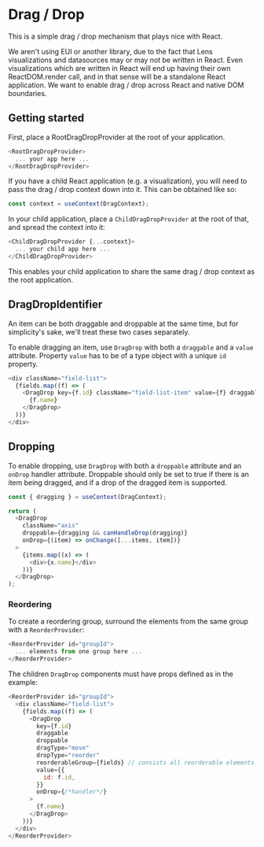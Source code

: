# Drag / Drop

This is a simple drag / drop mechanism that plays nice with React.

We aren't using EUI or another library, due to the fact that Lens visualizations and datasources may or may not be written in React. Even visualizations which are written in React will end up having their own ReactDOM.render call, and in that sense will be a standalone React application. We want to enable drag / drop across React and native DOM boundaries.

## Getting started

First, place a RootDragDropProvider at the root of your application.

```js
<RootDragDropProvider>
  ... your app here ...
</RootDragDropProvider>
```

If you have a child React application (e.g. a visualization), you will need to pass the drag / drop context down into it. This can be obtained like so:

```js
const context = useContext(DragContext);
```

In your child application, place a `ChildDragDropProvider` at the root of that, and spread the context into it:

```js
<ChildDragDropProvider {...context}>
  ... your child app here ...
</ChildDragDropProvider>
```

This enables your child application to share the same drag / drop context as the root application.

## DragDropIdentifier

An item can be both draggable and droppable at the same time, but for simplicity's sake, we'll treat these two cases separately.

To enable dragging an item, use `DragDrop` with both a `draggable` and a `value` attribute. Property `value` has to be of a type object with a unique `id` property.

```js
<div className="field-list">
  {fields.map((f) => (
    <DragDrop key={f.id} className="field-list-item" value={f} draggable>
      {f.name}
    </DragDrop>
  ))}
</div>
```

## Dropping

To enable dropping, use `DragDrop` with both a `droppable` attribute and an `onDrop` handler attribute. Droppable should only be set to true if there is an item being dragged, and if a drop of the dragged item is supported.

```js
const { dragging } = useContext(DragContext);

return (
  <DragDrop
    className="axis"
    droppable={dragging && canHandleDrop(dragging)}
    onDrop={(item) => onChange([...items, item])}
  >
    {items.map((x) => (
      <div>{x.name}</div>
    ))}
  </DragDrop>
);
```

### Reordering

To create a reordering group, surround the elements from the same group with a `ReorderProvider`:

```js
<ReorderProvider id="groupId">
  ... elements from one group here ...
</ReorderProvider>
```

The children `DragDrop` components must have props defined as in the example:

```js
<ReorderProvider id="groupId">
  <div className="field-list">
    {fields.map((f) => (
      <DragDrop
        key={f.id}
        draggable
        droppable
        dragType="move"
        dropType="reorder"
        reorderableGroup={fields} // consists all reorderable elements in the group, eg. [{id:'3'}, {id:'5'}, {id:'1'}]
        value={{
          id: f.id,
        }}
        onDrop={/*handler*/}
      >
        {f.name}
      </DragDrop>
    ))}
  </div>
</ReorderProvider>
```


